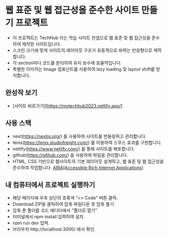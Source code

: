 # 웹 표준 및 웹 접근성을 준수한 사이트 만들기 프로젝트
- 이 프로젝트는 TechHub 라는 학습 사이트 컨셉으로 웹 표준 및 웹 접근성을 준수하여 제작한 사이트입니다.
- 스크린 크기에 맞게 사이트의 레이아웃 구조가 유동적으로 바뀌는 반응형으로 제작합니다.
- 각 section마다 코드를 분리하여 유지 보수에 효율적입니다.
- 특별한 이미지는 Image 컴포넌트를 사용하여 lazy loading 및 layout shift를 방지합니다.


## 완성작 보기 
- [사이트 바로가기][https://mytechhub2023.netlify.app/]

## 사용 스택
- next(https://nextjs.org/) 를 사용하여 사이트를 번들링하고 관리합니다.
- lenis(https://lenis.studiofreight.com/) 를 이용하여 스무스 효과를 구현합니다.
- netlify(https://www.netlify.com/) 를 통해 사이트를 배포합니다.
- github(https://github.com/) 을 사용하여 파일을 관리합니다.
- HTML, CSS 기반으로 웹사이트의 기본 레이아웃 설계하고, 웹 표준 및 웹 접근성을 준수하여 작업합니다. [ARIA(Accessible Rich Internet Applications)](https://developer.mozilla.org/en-US/docs/Web/Accessibility/ARIA/Roles)

## 내 컴퓨터에서 프로젝트 실행하기
- 해당 페이지에 우측 상단의 초록색 "<> Code" 버튼 클릭.
- Download ZIP을 클릭하여 압축 파일다운 후 압축 풀기.
- 압축 푼 폴더를 코드 에디터에서 "폴더로 열기"
- 터미널에서 npm install 입력하여 설치.
- npm run dev 입력.
- 브라우저 http://localhost:3000/ 에서 확인.
